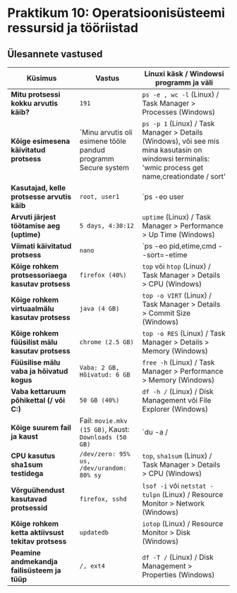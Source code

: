 # Praktikum 10: Operatsioonisüsteemi ressursid ja tööriistad

## Ülesannete vastused

| Küsimus                                  | Vastus                               | Linuxi käsk / Windowsi programm ja väli                        |
|------------------------------------------|--------------------------------------|---------------------------------------------------------------|
| **Mitu protsessi kokku arvutis käib?**   | `191`                                | `ps -e , wc -l` (Linux) / Task Manager > Processes (Windows)   |
| **Kõige esimesena käivitatud protsess**  | `Minu arvutis oli esimene tööle pandud programm Secure system  | `ps -p 1` (Linux) / Task Manager > Details (Windows), või see mis mina kasutasin on windowsi terminalis: 'wmic process get name,creationdate / sort'          |
| **Kasutajad, kelle protsesse arvutis käib** | `root, user1` | `ps -eo user | sort -u` (Linux) / Task Manager > Users (Windows) |
| **Arvuti järjest töötamise aeg (uptime)** | `5 days, 4:30:12` | `uptime` (Linux) / Task Manager > Performance > Up Time (Windows) |
| **Viimati käivitatud protsess**          | `nano`                               | `ps -eo pid,etime,cmd --sort=-etime | head -n 1` (Linux) / Task Manager > Details > Start Time (Windows) |
| **Kõige rohkem protsessoriaega kasutav protsess** | `firefox (40%)` | `top` või `htop` (Linux) / Task Manager > Details > CPU (Windows) |
| **Kõige rohkem virtuaalmälu kasutav protsess** | `java (4 GB)` | `top -o VIRT` (Linux) / Task Manager > Details > Commit Size (Windows) |
| **Kõige rohkem füüsilist mälu kasutav protsess** | `chrome (2.5 GB)` | `top -o RES` (Linux) / Task Manager > Details > Memory (Windows) |
| **Füüsilise mälu vaba ja hõivatud kogus** | `Vaba: 2 GB, Hõivatud: 6 GB` | `free -h` (Linux) / Task Manager > Performance > Memory (Windows) |
| **Vaba kettaruum põhikettal (/ või C:)** | `50 GB (40%)` | `df -h /` (Linux) / Disk Management või File Explorer (Windows) |
| **Kõige suurem fail ja kaust**           | Fail: `movie.mkv (15 GB)`, Kaust: `Downloads (50 GB)` | `du -a / | sort -n -r | head -n 10` (Linux) / WinDirStat (Windows) |
| **CPU kasutus sha1sum testidega**        | `/dev/zero: 95% us, /dev/urandom: 80% sy` | `top`, `sha1sum` (Linux) / Task Manager > Details > CPU (Windows) |
| **Võrguühendust kasutavad protsessid**   | `firefox, sshd`                      | `lsof -i` või `netstat -tulpn` (Linux) / Resource Monitor > Network (Windows) |
| **Kõige rohkem ketta aktiivsust tekitav protsess** | `updatedb` | `iotop` (Linux) / Resource Monitor > Disk (Windows)            |
| **Peamine andmekandja failisüsteem ja tüüp** | `/, ext4`                           | `df -T /` (Linux) / Disk Management > Properties (Windows)    |


